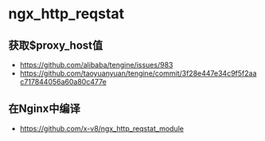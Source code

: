 # ngx_http_reqstat

## 获取$proxy_host值
* https://github.com/alibaba/tengine/issues/983
* https://github.com/taoyuanyuan/tengine/commit/3f28e447e34c9f5f2aac717844056a60a80c477e


## 在Nginx中编译
* https://github.com/x-v8/ngx_http_reqstat_module
